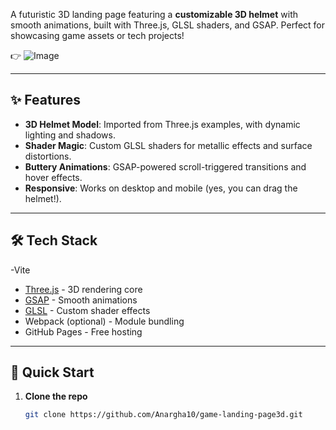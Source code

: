 A futuristic 3D landing page featuring a **customizable 3D helmet** with smooth animations, built with Three.js, GLSL shaders, and GSAP. Perfect for showcasing game assets or tech projects!

👉 ![Image](https://github.com/user-attachments/assets/674120ef-504f-4ffa-816b-bdfb059be5e6)

---

## ✨ Features
- **3D Helmet Model**: Imported from Three.js examples, with dynamic lighting and shadows.
- **Shader Magic**: Custom GLSL shaders for metallic effects and surface distortions.
- **Buttery Animations**: GSAP-powered scroll-triggered transitions and hover effects.
- **Responsive**: Works on desktop and mobile (yes, you can drag the helmet!).
  

---

## 🛠 Tech Stack
-Vite
- [Three.js](https://threejs.org/) - 3D rendering core
- [GSAP](https://greensock.com/gsap/) - Smooth animations
- [GLSL](https://webglfundamentals.org/) - Custom shader effects
- Webpack (optional) - Module bundling
- GitHub Pages - Free hosting

---

## 🚀 Quick Start

1. **Clone the repo**  
   ```bash
   git clone https://github.com/Anargha10/game-landing-page3d.git
